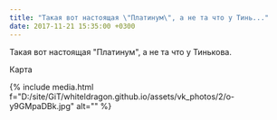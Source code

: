 ```yaml
---
title: "Такая вот настоящая \"Платинум\", а не та что у Тинь..."
date: 2017-11-21 15:35:00 +0300
---
```


Такая вот настоящая "Платинум", а не та что у Тинькова.

Карта

{% include media.html f="D:/site/GiT/whiteldragon.github.io/assets/vk_photos/2/o-y9GMpaDBk.jpg" alt="" %}
